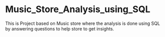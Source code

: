 # Music_Store_Analysis_using_SQL

This is Project based on Music store where the analysis is done using SQL by answering questions to help store to get insights.
